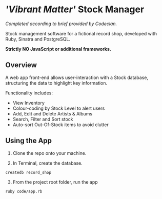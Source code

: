 # *'Vibrant Matter'* Stock Manager

*Completed according to brief provided by Codeclan.*

Stock management software for a fictional record shop, developed with Ruby, Sinatra and PostgreSQL.

**Strictly NO JavaScript or additional frameworks.**

## Overview

A web app front-end allows user-interaction with a Stock database, structuring the data to highlight key information.

Functionality includes:

* View Inventory
* Colour-coding by Stock Level to alert users
* Add, Edit and Delete Artists & Albums
* Search, Filter and Sort stock
* Auto-sort Out-Of-Stock items to avoid clutter

## Using the App

1. Clone the repo onto your machine.

2. In Terminal, create the database.

```
createdb record_shop
```

3. From the project root folder, run the app

```
ruby code/app.rb
```

